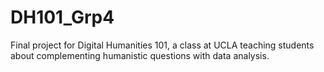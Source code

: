 # DH101_Grp4
Final project for Digital Humanities 101, a class at UCLA teaching students about complementing humanistic questions with data analysis.

